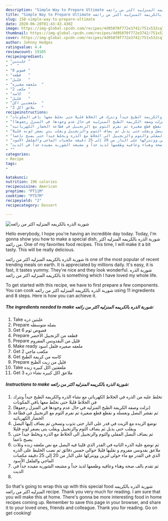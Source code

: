 ```yaml
---
description: "Simple Way to Prepare Ultimate شوربة الذره بالكريمه المنزليه اكثر من رائعه"
title: "Simple Way to Prepare Ultimate شوربة الذره بالكريمه المنزليه اكثر من رائعه"
slug: 158-simple-way-to-prepare-ultimate
date: 2020-06-20T01:43:43.430Z
image: https://img-global.cpcdn.com/recipes/4d95070f772e3742/751x532cq70/الصورة-الرئيسية-لوصفةشوربة-الذره-بالكريمه-المنزليه-اكثر-من-رائعه.jpg
thumbnail: https://img-global.cpcdn.com/recipes/4d95070f772e3742/751x532cq70/الصورة-الرئيسية-لوصفةشوربة-الذره-بالكريمه-المنزليه-اكثر-من-رائعه.jpg
cover: https://img-global.cpcdn.com/recipes/4d95070f772e3742/751x532cq70/الصورة-الرئيسية-لوصفةشوربة-الذره-بالكريمه-المنزليه-اكثر-من-رائعه.jpg
author: Johnny Hodges
ratingvalue: 4.4
reviewcount: 19105
recipeingredient:
- "علبتين "
- "  "
- "6 فصوص "
- "قطعه   "
- "قليل   "
- "ملعقه صغيره  "
- "2 مكعب "
- "كاسه   "
- "قليل   "
- "ملعقتين اكل  "
- "3 ملاعق اكل   "
recipeinstructions:
- "تخلط علبه من الذره في الخلاط الكهربائي مع نشاء الذره والكريمة الطبخ جيداً وتترك في الخلاط قليلا حتى نخلط معها باقي المكونات"
- "(نزلت وصفه الكريمة الطبخ المنزليه في حال عدم وجودها في المنزل رجعوها)"
- "ثم نقشر البصل ونغسله و نقطع قطع صغيرة ثم نفرم الثوم مع الزنجبيل في قطاعة الخضار الكهربائيه"
- "توضع الزبده مع الزيت في قدر على النار حتى تذوب وتسخن ثم يضاف إليها البصل ويقلب حتى يذبل ثم يضاف الثوم والزنجبيل ويقلب يتى يصفر لونه قليلا"
- "ثم يضاف البصل المقلي والثوم والزنجبيل الى الخلاط مع الذره ويخلط جيداً حتى يصبح ناعما"
- "ثم توضع علبة الذره الثانيه في القدر الذي قلينا فيه البصل مع نص ملعقه زبده وثلاث ملاعق بقدونس مفروم و نقليها قليلا حوالي خمس دقائق ثم نصب الخليط على الذره الذي في القدر مع ماء حولي لترين وونتركها على النار من 20 إلى 25 دقيقه مكعبات الماجي والفلفل الأسود"
- "ثم تقدم بالف صحة وهناء وعافيه وطعمها لذيذ جداً و مشبعه الشوربه مفيده جداً في الديت"
- ""
categories:
- Recipe
tags:
- 

katakunci:  
nutrition: 196 calories
recipecuisine: American
preptime: "PT11M"
cooktime: "PT57M"
recipeyield: "2"
recipecategory: Dessert

---
```



![شوربة الذره بالكريمه المنزليه اكثر من رائعه](https://img-global.cpcdn.com/recipes/4d95070f772e3742/751x532cq70/الصورة-الرئيسية-لوصفةشوربة-الذره-بالكريمه-المنزليه-اكثر-من-رائعه.jpg)

Hello everybody, I hope you're having an incredible day today. Today, I'm gonna show you how to make a special dish, شوربة الذره بالكريمه المنزليه اكثر من رائعه. One of my favorites food recipes. This time, I will make it a bit tasty. This will be really delicious.



شوربة الذره بالكريمه المنزليه اكثر من رائعه is one of the most popular of recent trending meals on earth. It is appreciated by millions daily. It's easy, it is fast, it tastes yummy. They're nice and they look wonderful. شوربة الذره بالكريمه المنزليه اكثر من رائعه is something which I have loved my whole life.


To get started with this recipe, we have to first prepare a few components. You can cook شوربة الذره بالكريمه المنزليه اكثر من رائعه using 11 ingredients and 8 steps. Here is how you can achieve it.

<!--inarticleads1-->

##### The ingredients needed to make شوربة الذره بالكريمه المنزليه اكثر من رائعه:

1. Take علبتين ذره
1. Prepare  بصله متوسطه
1. Get 6 فصوص ثوم
1. Prepare قطعه من الزنجبيل الأخضر
1. Prepare قليل من البقدونس المفروم
1. Make ready ملعقه صغيره فلفل اسود
1. Get 2 مكعب ماجي
1. Get كاسه من كريمة الطبخ
1. Prepare قليل من زيت الطبخ
1. Take ملعقتين اكل كبيره زبده
1. Get 3 ملاعق اكل كبيره نشاء ذره




<!--inarticleads2-->

##### Instructions to make شوربة الذره بالكريمه المنزليه اكثر من رائعه:

1. تخلط علبه من الذره في الخلاط الكهربائي مع نشاء الذره والكريمة الطبخ جيداً وتترك في الخلاط قليلا حتى نخلط معها باقي المكونات
1. (نزلت وصفه الكريمة الطبخ المنزليه في حال عدم وجودها في المنزل رجعوها)
1. ثم نقشر البصل ونغسله و نقطع قطع صغيرة ثم نفرم الثوم مع الزنجبيل في قطاعة الخضار الكهربائيه
1. توضع الزبده مع الزيت في قدر على النار حتى تذوب وتسخن ثم يضاف إليها البصل ويقلب حتى يذبل ثم يضاف الثوم والزنجبيل ويقلب يتى يصفر لونه قليلا
1. ثم يضاف البصل المقلي والثوم والزنجبيل الى الخلاط مع الذره ويخلط جيداً حتى يصبح ناعما
1. ثم توضع علبة الذره الثانيه في القدر الذي قلينا فيه البصل مع نص ملعقه زبده وثلاث ملاعق بقدونس مفروم و نقليها قليلا حوالي خمس دقائق ثم نصب الخليط على الذره الذي في القدر مع ماء حولي لترين وونتركها على النار من 20 إلى 25 دقيقه مكعبات الماجي والفلفل الأسود
1. ثم تقدم بالف صحة وهناء وعافيه وطعمها لذيذ جداً و مشبعه الشوربه مفيده جداً في الديت
1. 




So that's going to wrap this up with this special food شوربة الذره بالكريمه المنزليه اكثر من رائعه recipe. Thank you very much for reading. I am sure that you will make this at home. There's gonna be more interesting food in home recipes coming up. Remember to save this page in your browser, and share it to your loved ones, friends and colleague. Thank you for reading. Go on get cooking!
